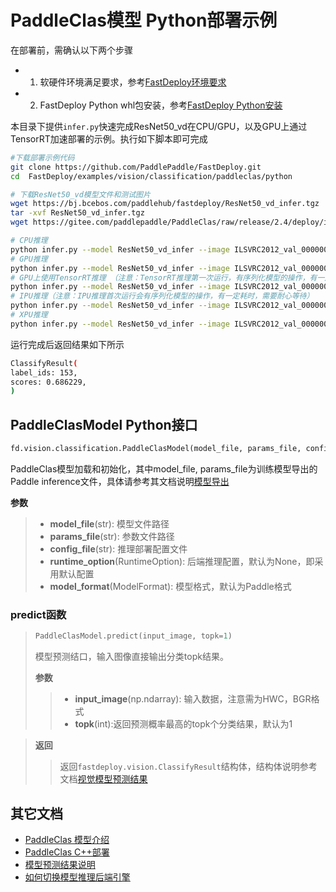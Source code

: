 # PaddleClas模型 Python部署示例

在部署前，需确认以下两个步骤

- 1. 软硬件环境满足要求，参考[FastDeploy环境要求](../../../../../docs/cn/build_and_install/download_prebuilt_libraries.md)  
- 2. FastDeploy Python whl包安装，参考[FastDeploy Python安装](../../../../../docs/cn/build_and_install/download_prebuilt_libraries.md)

本目录下提供`infer.py`快速完成ResNet50_vd在CPU/GPU，以及GPU上通过TensorRT加速部署的示例。执行如下脚本即可完成

```bash
#下载部署示例代码
git clone https://github.com/PaddlePaddle/FastDeploy.git
cd  FastDeploy/examples/vision/classification/paddleclas/python

# 下载ResNet50_vd模型文件和测试图片
wget https://bj.bcebos.com/paddlehub/fastdeploy/ResNet50_vd_infer.tgz
tar -xvf ResNet50_vd_infer.tgz
wget https://gitee.com/paddlepaddle/PaddleClas/raw/release/2.4/deploy/images/ImageNet/ILSVRC2012_val_00000010.jpeg

# CPU推理
python infer.py --model ResNet50_vd_infer --image ILSVRC2012_val_00000010.jpeg --device cpu --topk 1
# GPU推理
python infer.py --model ResNet50_vd_infer --image ILSVRC2012_val_00000010.jpeg --device gpu --topk 1
# GPU上使用TensorRT推理 （注意：TensorRT推理第一次运行，有序列化模型的操作，有一定耗时，需要耐心等待）
python infer.py --model ResNet50_vd_infer --image ILSVRC2012_val_00000010.jpeg --device gpu --use_trt True --topk 1
# IPU推理（注意：IPU推理首次运行会有序列化模型的操作，有一定耗时，需要耐心等待）
python infer.py --model ResNet50_vd_infer --image ILSVRC2012_val_00000010.jpeg --device ipu --topk 1
# XPU推理
python infer.py --model ResNet50_vd_infer --image ILSVRC2012_val_00000010.jpeg --device xpu --topk 1
```

运行完成后返回结果如下所示
```bash
ClassifyResult(
label_ids: 153,
scores: 0.686229,
)
```

## PaddleClasModel Python接口

```python
fd.vision.classification.PaddleClasModel(model_file, params_file, config_file, runtime_option=None, model_format=ModelFormat.PADDLE)
```

PaddleClas模型加载和初始化，其中model_file, params_file为训练模型导出的Paddle inference文件，具体请参考其文档说明[模型导出](https://github.com/PaddlePaddle/PaddleClas/blob/release/2.4/docs/zh_CN/inference_deployment/export_model.md#2-%E5%88%86%E7%B1%BB%E6%A8%A1%E5%9E%8B%E5%AF%BC%E5%87%BA)

**参数**

> * **model_file**(str): 模型文件路径
> * **params_file**(str): 参数文件路径
> * **config_file**(str): 推理部署配置文件
> * **runtime_option**(RuntimeOption): 后端推理配置，默认为None，即采用默认配置
> * **model_format**(ModelFormat): 模型格式，默认为Paddle格式

### predict函数

> ```python
> PaddleClasModel.predict(input_image, topk=1)
> ```
>
> 模型预测结口，输入图像直接输出分类topk结果。
>
> **参数**
>
> > * **input_image**(np.ndarray): 输入数据，注意需为HWC，BGR格式
> > * **topk**(int):返回预测概率最高的topk个分类结果，默认为1

> **返回**
>
> > 返回`fastdeploy.vision.ClassifyResult`结构体，结构体说明参考文档[视觉模型预测结果](../../../../../docs/api/vision_results/)


## 其它文档

- [PaddleClas 模型介绍](..)
- [PaddleClas C++部署](../cpp)
- [模型预测结果说明](../../../../../docs/api/vision_results/)
- [如何切换模型推理后端引擎](../../../../../docs/cn/faq/how_to_change_backend.md)
